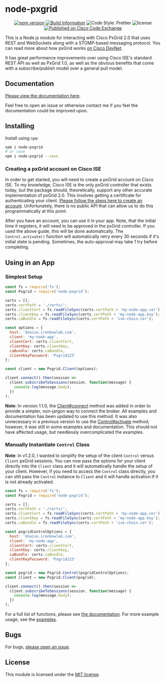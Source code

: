 # node-pxgrid

<p align="center">
  <a href="https://npmjs.org/package/node-pxgrid"><img src="https://badgen.net/npm/v/node-pxgrid" alt="npm version" /></a>
  <a href="https://travis-ci.org/rnwolfe/node-pxgrid">
  <img src="https://travis-ci.org/rnwolfe/node-pxgrid.svg?branch=master" alt="Build Information" /></a>
  <img src="https://badgen.net/badge/code%20style/prettier/f2a" alt="Code Style: Prettier" />
  <img src="https://badgen.net/github/license/rnwolfe/node-pxgrid" alt="license" />
  <a href="https://developer.cisco.com/codeexchange/github/repo/rnwolfe/node-pxgrid"><img src="https://badgen.net/badge/cisco devnet/published/049FD9" alt="Published on Cisco Code Exchange" /></a>
</p>

This is a Node.js module for interacting with Cisco PxGrid 2.0 that uses REST and WebSockets along with a STOMP-based messaging protocol. You can read more about how pxGrid works [on Cisco DevNet](https://developer.cisco.com/docs/pxgrid/#!introduction-to-pxgrid-2-0).

It has great performance improvements over using Cisco ISE's standard REST API as well as PxGrid 1.0, as well as the obvious benefits that come with a subscribe/publish model over a general pull model.

## Documentation

[Please view the documentation here](https://rnwolfe.github.io/node-pxgrid/).

Feel free to open an issue or otherwise contact me if you feel the documentation could be improved upon.

## Installing

Install using `npm`:

```bash
npm i node-pxgrid
# or save
npm i node-pxgrid --save
```

### Creating a pxGrid account on Cisco ISE

In order to get started, you will need to create a pxGrid account on Cisco ISE. To my knowledge, Cisco ISE is the only pxGrid controller that exists today, but the package should, theoretically, support any other accurate implementation of pxGrid 2.0. This involves getting a certificate for authenticating your client. [Please follow the steps here to create an account](https://github.com/rnwolfe/node-pxgrid/blob/master/pxgrid-setup.md). Unfortunately, there is no public API that can allow us to do this programmatically at this point.

After you have an account, you can use it in your app. Note, that the initial time it registers, it will need to be approved in the pxGrid controller. If you used the above guide, this will be done automatically. The `Control.activate()` function will automatically retry every 30 seconds if it's initial state is pending. Sometimes, the auto-approval may take 1 try before completing.

## Using in an App

### Simplest Setup

```javascript
const fs = require('fs');
const Pxgrid = require('node-pxgrid');

certs = [];
certs.certPath = './certs/';
certs.clientCert = fs.readFileSync(certs.certPath + 'my-node-app.cer');
certs.clientKey = fs.readFileSync(certs.certPath + 'my-node-app.key');
certs.caBundle = fs.readFileSync(certs.certPath + 'ise-chain.cer');

const options = {
  host: 'dnaise.ironbowlab.com',
  client: 'my-node-app',
  clientCert: certs.clientCert,
  clientKey: certs.clientKey,
  caBundle: certs.caBundle,
  clientKeyPassword: 'Pxgrid123'
};

const client = new Pxgrid.Client(options);

client.connect().then(session =>
  client.subscribeToSessions(session, function(message) {
    console.log(message.body);
  })
);
```

**Note**: In version 1.1.0, the [Client#connect](https://rnwolfe.github.io/node-pxgrid/Client.html#connect) method was added in order to provide a simpler, non-jargon way to connect the broker. All examples and documentation has been updated to use this method. It was also unnecessary in a previous version to use the [Control#activate](https://rnwolfe.github.io/node-pxgrid/Control.html#activate) method; however, it was still in some examples and documentation. This should not have affected usage, but needlessly overcomplicated the examples.

### Manually Instantiate `Control` Class

**Note**: In v1.2.0, I wanted to simplify the setup of the client `Control` versus `Client` pxGrid sessions. You can now pass the options for your client directly into the `Client` class and it will automatically handle the setup of your client. However, if you need to access the `Control` class directly, you can still pass the `Control` instance to `Client` and it will handle activation if it is not already activated.

```javascript
const fs = require('fs');
const Pxgrid = require('node-pxgrid');

certs = [];
certs.certPath = './certs/';
certs.clientCert = fs.readFileSync(certs.certPath + 'my-node-app.cer');
certs.clientKey = fs.readFileSync(certs.certPath + 'my-node-app.key');
certs.caBundle = fs.readFileSync(certs.certPath + 'ise-chain.cer');

const pxgridControlOptions = {
  host: 'dnaise.ironbowlab.com',
  client: 'my-node-app',
  clientCert: certs.clientCert,
  clientKey: certs.clientKey,
  caBundle: certs.caBundle,
  clientKeyPassword: 'Pxgrid123'
};

const pxgrid = new Pxgrid.Control(pxgridControlOptions);
const client = new Pxgrid.Client(pxgrid);

client.connect().then(session =>
  client.subscribeToSessions(session, function(message) {
    console.log(message.body);
  })
);
```

For a full list of functions, please see [the documentation](https://rnwolfe.github.io/node-pxgrid/). For more example usage, see the [examples](examples/).

## Bugs

For bugs, [please open an issue](https://github.com/rnwolfe/node-pxgrid/issues).

## License

This module is licensed under the [MIT license](LICENSE).
